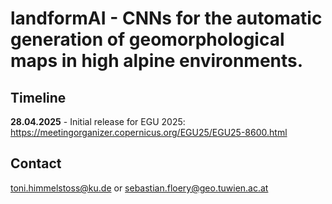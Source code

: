 # landformAI - CNNs for the automatic generation of geomorphological maps in high alpine environments.

## Timeline
**28.04.2025** - Initial release for EGU 2025: https://meetingorganizer.copernicus.org/EGU25/EGU25-8600.html

## Contact
toni.himmelstoss@ku.de or sebastian.floery@geo.tuwien.ac.at

